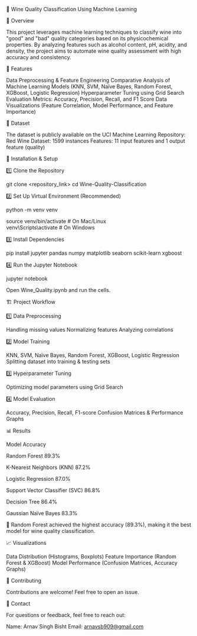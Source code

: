 🍷 Wine Quality Classification Using Machine Learning

📌 Overview

This project leverages machine learning techniques to classify wine into "good" and "bad" quality categories based on its physicochemical properties. By analyzing features such as alcohol content, pH, acidity, and density, the project aims to automate wine quality assessment with high accuracy and consistency.

🚀 Features

Data Preprocessing & Feature Engineering
Comparative Analysis of Machine Learning Models (KNN, SVM, Naïve Bayes, Random Forest, XGBoost, Logistic Regression)
Hyperparameter Tuning using Grid Search
Evaluation Metrics: Accuracy, Precision, Recall, and F1 Score
Data Visualizations (Feature Correlation, Model Performance, and Feature Importance)

📂 Dataset

The dataset is publicly available on the UCI Machine Learning Repository:
Red Wine Dataset: 1599 instances
Features: 11 input features and 1 output feature (quality)

🔧 Installation & Setup

1️⃣ Clone the Repository

git clone <repository_link>
cd Wine-Quality-Classification

2️⃣ Set Up Virtual Environment (Recommended)

python -m venv venv

source venv/bin/activate  # On Mac/Linux  
venv\Scripts\activate     # On Windows

3️⃣ Install Dependencies

pip install jupyter pandas numpy matplotlib seaborn scikit-learn xgboost

4️⃣ Run the Jupyter Notebook

jupyter notebook

Open Wine_Quality.ipynb and run the cells.

🏗 Project Workflow

1️⃣ Data Preprocessing

Handling missing values
Normalizing features
Analyzing correlations

2️⃣ Model Training

KNN, SVM, Naïve Bayes, Random Forest, XGBoost, Logistic Regression
Splitting dataset into training & testing sets

3️⃣ Hyperparameter Tuning

Optimizing model parameters using Grid Search

4️⃣ Model Evaluation

Accuracy, Precision, Recall, F1-score
Confusion Matrices & Performance Graphs

📊 Results

Model
Accuracy

Random Forest
89.3%

K-Nearest Neighbors (KNN)
87.2%

Logistic Regression
87.0%

Support Vector Classifier (SVC)
86.8%

Decision Tree
86.4%

Gaussian Naïve Bayes
83.3%

📌 Random Forest achieved the highest accuracy (89.3%), making it the best model for wine quality classification.

📈 Visualizations

Data Distribution (Histograms, Boxplots)
Feature Importance (Random Forest & XGBoost)
Model Performance (Confusion Matrices, Accuracy Graphs)

🤝 Contributing

Contributions are welcome! Feel free to open an issue.

📩 Contact

For questions or feedback, feel free to reach out:

Name: Arnav Singh Bisht
Email: arnavsb909@gmail.com
